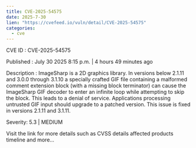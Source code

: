 ```yaml
--- 
title: CVE-2025-54575
date: 2025-7-30
lien: "https://cvefeed.io/vuln/detail/CVE-2025-54575"
categories:
  - cve
---
```


CVE ID : CVE-2025-54575

Published :  July 30
2025
8:15 p.m. | 4 hours
49 minutes ago

Description : ImageSharp is a 2D graphics library. In versions below 2.1.11 and 3.0.0 through 3.1.10
a specially crafted GIF file containing a malformed comment extension block (with a missing block terminator) can cause the ImageSharp GIF decoder to enter an infinite loop while attempting to skip the block. This leads to a denial of service. Applications processing untrusted GIF input should upgrade to a patched version. This issue is fixed in versions 2.1.11 and 3.1.11.

Severity: 5.3 | MEDIUM

Visit the link for more details
such as CVSS details
affected products
timeline
and more...
